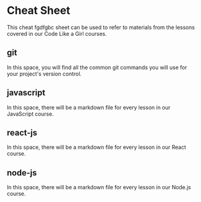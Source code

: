 # Cheat Sheet 

This cheat fgdfgbc sheet can be used to refer to materials from the lessons covered in our Code Like a Girl courses.

## git

In this space, you will find all the common git commands you will use for your project's version control.

## javascript

In this space, there will be a markdown file for every lesson in our JavaScript course.

## react-js

In this space, there will be a markdown file for every lesson in our React course.

## node-js

In this space, there will be a markdown file for every lesson in our Node.js course.
